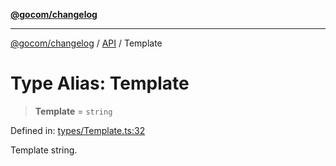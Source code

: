 [**@gocom/changelog**](../README.md)

***

[@gocom/changelog](../README.md) / [API](../Public/API.md) / Template

# Type Alias: Template

> **Template** = `string`

Defined in: [types/Template.ts:32](https://github.com/gocom/changelog/blob/db749aeb3b7fa142eb99a35449a056a38ba2e6fc/src/types/Template.ts#L32)

Template string.
